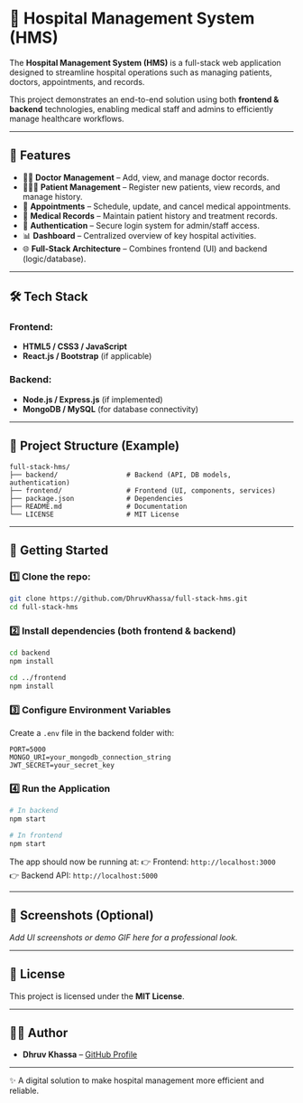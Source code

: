 # 🏥 Hospital Management System (HMS)

The **Hospital Management System (HMS)** is a full-stack web application designed to streamline hospital operations such as managing patients, doctors, appointments, and records.  

This project demonstrates an end-to-end solution using both **frontend & backend** technologies, enabling medical staff and admins to efficiently manage healthcare workflows.

---

## 🚀 Features
- 👨‍⚕️ **Doctor Management** – Add, view, and manage doctor records.
- 🧑‍🤝‍🧑 **Patient Management** – Register new patients, view records, and manage history.
- 📅 **Appointments** – Schedule, update, and cancel medical appointments.
- 📝 **Medical Records** – Maintain patient history and treatment records.
- 🔐 **Authentication** – Secure login system for admin/staff access.
- 📊 **Dashboard** – Centralized overview of key hospital activities.
- 🌐 **Full-Stack Architecture** – Combines frontend (UI) and backend (logic/database).

---

## 🛠️ Tech Stack
### Frontend:
- **HTML5 / CSS3 / JavaScript**
- **React.js / Bootstrap** (if applicable)

### Backend:
- **Node.js / Express.js** (if implemented)
- **MongoDB / MySQL** (for database connectivity)


---

## 📂 Project Structure (Example)
```
full-stack-hms/
├── backend/                 # Backend (API, DB models, authentication)
├── frontend/                # Frontend (UI, components, services)
├── package.json             # Dependencies
├── README.md                # Documentation
└── LICENSE                  # MIT License
```

---

## 🚀 Getting Started

### 1️⃣ Clone the repo:
```bash
git clone https://github.com/DhruvKhassa/full-stack-hms.git
cd full-stack-hms
```

### 2️⃣ Install dependencies (both frontend & backend)
```bash
cd backend
npm install

cd ../frontend
npm install
```

### 3️⃣ Configure Environment Variables
Create a `.env` file in the backend folder with:
```env
PORT=5000
MONGO_URI=your_mongodb_connection_string
JWT_SECRET=your_secret_key
```

### 4️⃣ Run the Application
```bash
# In backend
npm start

# In frontend
npm start
```

The app should now be running at:
👉 Frontend: `http://localhost:3000`  
👉 Backend API: `http://localhost:5000`

---

## 📸 Screenshots (Optional)
_Add UI screenshots or demo GIF here for a professional look._

---

## 📜 License
This project is licensed under the **MIT License**.

---

## 👨‍💻 Author
- **Dhruv Khassa** – [GitHub Profile](https://github.com/DhruvKhassa)

---

✨ A digital solution to make hospital management more efficient and reliable.
